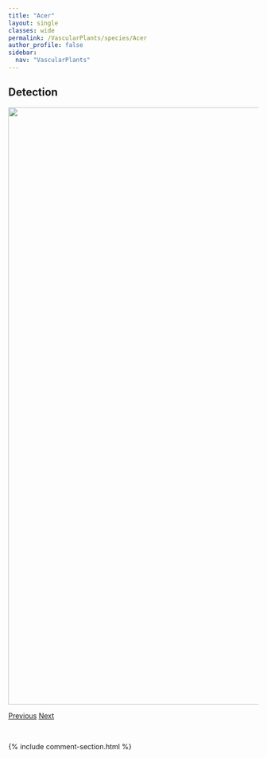 ```yaml
---
title: "Acer"
layout: single
classes: wide
permalink: /VascularPlants/species/Acer
author_profile: false
sidebar:
  nav: "VascularPlants"
---
```


<h2>Detection</h2>

<a href="https://drive.google.com/uc?export=view&id=1SFMclUL4cUyKgag6_3Veg6WNa9i8o_Pv">
<img src="https://drive.google.com/uc?export=view&id=1SFMclUL4cUyKgag6_3Veg6WNa9i8o_Pv" height = "1200" width = "800">
</a>


<a href="/DevelopmentWebsite/VascularPlants/species/AbiesBifolia" class="pagination--pager" title="Abies bifolia">Previous</a> <a href="/DevelopmentWebsite/VascularPlants/species/AcerGlabrum" class="pagination--pager" title="Acer glabrum">Next</a>

<p>&nbsp;</p>

{% include comment-section.html %}
